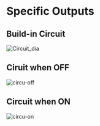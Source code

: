 # Specific Outputs
## Build-in Circuit
![Circuit_dia](https://user-images.githubusercontent.com/94955036/165147667-ffb8dc86-c894-42a6-bcf5-0aeecb942676.png)
## Ciruit when OFF
![circu-off](https://user-images.githubusercontent.com/94955036/165147677-aedac55a-32e6-483f-8bfb-8567407566fc.png)
## Circuit when ON
![circu-on](https://user-images.githubusercontent.com/94955036/165147682-4a189836-122c-477b-997c-0b33ca6adf7e.png)
